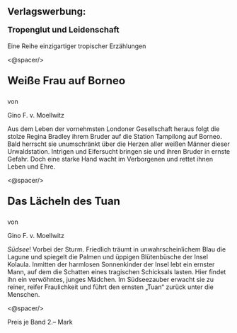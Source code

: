 Verlagswerbung:
---------------

<p class="centered" style="font-weight: bold; font-size: large;">Tropenglut und Leidenschaft</p>

<p class="centered">Eine Reihe einzigartiger tropischer Erzählungen</p>

<@spacer/>

<p class="centered" style="font-weight: bold; font-size: x-large;">Weiße Frau auf Borneo</p>

<p class="centered">von</p>

<p class="centered">Gino F. v. Moellwitz</p>

Aus dem Leben der vornehmsten Londoner Gesellschaft heraus folgt die stolze
Regina Bradley ihrem Bruder auf die Station Tampilong auf Borneo. Bald herrscht
sie unumschränkt über die Herzen aller weißen Männer dieser Urwaldstation.
Intrigen und Eifersucht bringen sie und ihren Bruder in ernste Gefahr. Doch
eine starke Hand wacht im Verborgenen und rettet ihnen Leben und Ehre.

<@spacer/>

<p class="centered" style="font-weight: bold; font-size: x-large;">Das Lächeln des Tuan</p>

<p class="centered">von</p>

<p class="centered">Gino F. v. Moellwitz</p>

*Südsee*! Vorbei der Sturm. Friedlich träumt in unwahrscheinlichem Blau die
Lagune und spiegelt die Palmen und üppigen Blütenbüsche der Insel Kolaula.
Inmitten der harmlosen Sonnenkinder der Insel lebt ein ernster Mann, auf dem
die Schatten eines tragischen Schicksals lasten. Hier findet ihn ein
verwöhntes, junges Mädchen. Im Südseezauber erwacht sie zu reiner, reifer
Fraulichkeit und führt den ernsten „Tuan“ zurück unter die Menschen.

<@spacer/>

<p class="centered">Preis je Band 2.– Mark</p>

